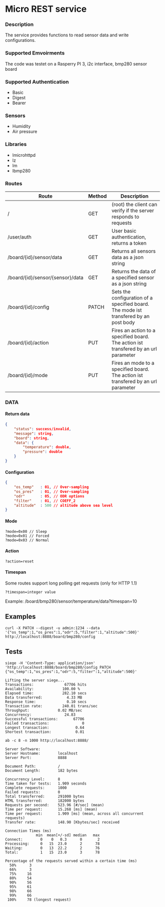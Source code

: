 # Micro REST service

### Description
The service provides functions to read sensor data and write configurations.

### Supported Emvoirments
The code was testet on a Rasperry PI 3, i2c interface, bmp280 sensor board

### Supported Authentication
- Basic
- Digest
- Bearer

### Sensors 
- Humidity
- Air pressure

### Libraries
- lmicrohttpd
- lz
- lm
- lbmp280

### Routes

| Route                            | Method | Description                                                                          |
|----------------------------------|--------|--------------------------------------------------------------------------------------|
| /                                | GET    | (root) the client can verify if the server responds to requests                      |
| /user/auth                       | GET    | User basic authentication, returns a token                                           |
| /board/{id}/sensor/data          | GET    | Returns all sensors data as a json string                                            |
| /board/{id}/sensor/{sensor}/data | GET    | Returns the data of a specified sensor as a json string                              |
| /board/{id}/config               | PATCH  | Sets the configuration of a specified board. The mode ist transfered by an post body |
| /board/{id}/action               | PUT    | Fires an action to a specified board. The action ist transfered by an url parameter  |
| /board/{id}/mode                 | PUT    | Fires an mode to a specified board. The action ist transfered by an url parameter    |

### DATA


#### Return data

```json 
{
    "status": success/invalid,
    "message": string,
    "board": string,
    "data": {
        "temperature": double,
        "pressure": double
    }
}
```

#### Configuration

```json 
{
    "os_temp"   : 01, // Over-sampling
    "os_pres"   : 01, // Over-sampling
    "odr"       : 05, // ODR options
    "filter"    : 01, // COEFF_2
    "altitude"  : 500 // altitude above sea level
}
```

#### Mode
```
?mode=0x00 // Sleep
?mode=0x01 // Forced
?mode=0x03 // Normal
```

#### Action
```
?action=reset
```

#### Timespan
Some routes support long polling get requests (only for HTTP 1.1)
```
?timespan=integer value
```
Example: 
/board/bmp280/sensor/temperature/data?timespan=10

## Examples
```
curl -X PATCH --digest -u admin:1234 --data '{"os_temp":1,"os_pres":1,"odr":5,"filter":1,"altitude":500}'  http://localhost:8888/board/bmp280/config
```


## Tests
```
siege -H 'Content-Type: application/json'  'http://localhost:8888/board/bmp280/config PATCH {"os_temp":1,"os_pres":1,"odr":5,"filter":1,"altitude":500}' 
```

```
Lifting the server siege...
Transactions:		       67706 hits
Availability:		      100.00 %
Elapsed time:		      282.10 secs
Data transferred:	        4.33 MB
Response time:		        0.10 secs
Transaction rate:	      240.01 trans/sec
Throughput:		        0.02 MB/sec
Concurrency:		       24.83
Successful transactions:       67706
Failed transactions:	           0
Longest transaction:	        0.64
Shortest transaction:	        0.01
```

```
ab -c 8 -n 1000 http://localhost:8888/
```
```
Server Software:        
Server Hostname:        localhost
Server Port:            8888

Document Path:          /
Document Length:        182 bytes

Concurrency Level:      8
Time taken for tests:   1.909 seconds
Complete requests:      1000
Failed requests:        0
Total transferred:      291000 bytes
HTML transferred:       182000 bytes
Requests per second:    523.96 [#/sec] (mean)
Time per request:       15.268 [ms] (mean)
Time per request:       1.909 [ms] (mean, across all concurrent requests)
Transfer rate:          148.90 [Kbytes/sec] received

Connection Times (ms)
              min  mean[+/-sd] median   max
Connect:        0    0   0.3      0       2
Processing:     0   15  23.0      2      78
Waiting:        0   13  22.2      2      76
Total:          1   15  23.0      3      78

Percentage of the requests served within a certain time (ms)
  50%      3
  66%      3
  75%     16
  80%     54
  90%     56
  95%     61
  98%     66
  99%     66
 100%     78 (longest request)
```
